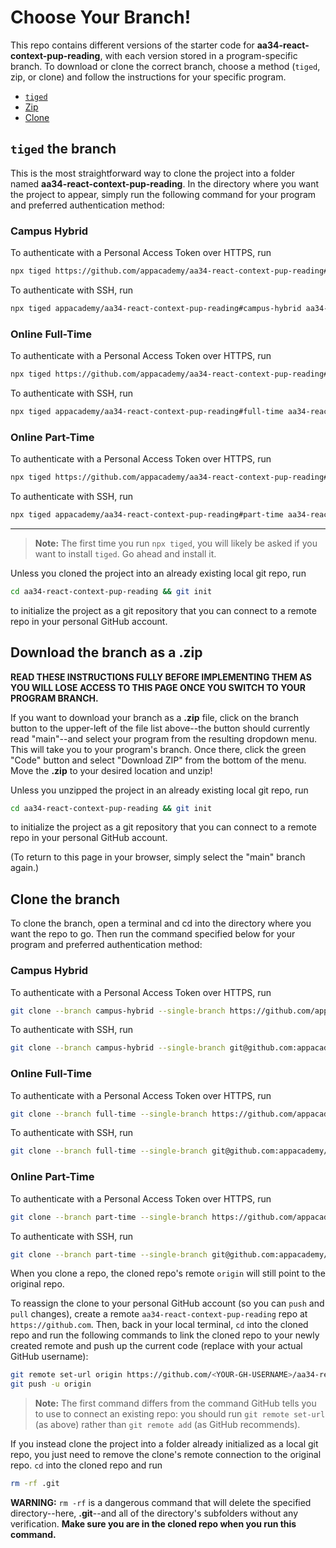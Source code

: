 # Choose Your Branch!

This repo contains different versions of the starter code for **aa34-react-context-pup-reading**,
with each version stored in a program-specific branch. To download or clone the
correct branch, choose a method (`tiged`, zip, or clone) and follow the
instructions for your specific program.

* [`tiged`](#tiged-the-branch)
* [Zip](#download-the-branch-as-a-zip)
* [Clone](#clone-the-branch)

## `tiged` the branch

This is the most straightforward way to clone the project into a folder named
**aa34-react-context-pup-reading**. In the directory where you want the project to appear, simply
run the following command for your program and preferred authentication method:

### Campus Hybrid

To authenticate with a Personal Access Token over HTTPS, run

```sh
npx tiged https://github.com/appacademy/aa34-react-context-pup-reading#campus-hybrid aa34-react-context-pup-reading
```

To authenticate with SSH, run

```sh
npx tiged appacademy/aa34-react-context-pup-reading#campus-hybrid aa34-react-context-pup-reading
```

### Online Full-Time

To authenticate with a Personal Access Token over HTTPS, run

```sh
npx tiged https://github.com/appacademy/aa34-react-context-pup-reading#full-time aa34-react-context-pup-reading
```

To authenticate with SSH, run

```sh
npx tiged appacademy/aa34-react-context-pup-reading#full-time aa34-react-context-pup-reading
```

### Online Part-Time

To authenticate with a Personal Access Token over HTTPS, run

```sh
npx tiged https://github.com/appacademy/aa34-react-context-pup-reading#part-time aa34-react-context-pup-reading
```

To authenticate with SSH, run

```sh
npx tiged appacademy/aa34-react-context-pup-reading#part-time aa34-react-context-pup-reading
```

-----

> **Note:** The first time you run `npx tiged`, you will likely be asked if you
> want to install `tiged`. Go ahead and install it.

Unless you cloned the project into an already existing local git repo, run

```sh
cd aa34-react-context-pup-reading && git init
```

to initialize the project as a git repository that you can connect to a remote
repo in your personal GitHub account.

## Download the branch as a .zip

**READ THESE INSTRUCTIONS FULLY BEFORE IMPLEMENTING THEM AS YOU WILL LOSE ACCESS
TO THIS PAGE ONCE YOU SWITCH TO YOUR PROGRAM BRANCH.**

If you want to download your branch as a __.zip__ file, click on the branch
button to the upper-left of the file list above--the button should currently
read "main"--and select your program from the resulting dropdown menu. This will
take you to your program's branch. Once there, click the green "Code" button and
select "Download ZIP" from the bottom of the menu. Move the __.zip__ to your
desired location and unzip!

Unless you unzipped the project in an already existing local git repo, run

```sh
cd aa34-react-context-pup-reading && git init
```

to initialize the project as a git repository that you can connect to a remote
repo in your personal GitHub account.

(To return to this page in your browser, simply select the "main" branch again.)

## Clone the branch

To clone the branch, open a terminal and cd into the directory where you want
the repo to go. Then run the command specified below for your program and
preferred authentication method:

### Campus Hybrid

To authenticate with a Personal Access Token over HTTPS, run

```sh
git clone --branch campus-hybrid --single-branch https://github.com/appacademy/aa34-react-context-pup-reading.git
```

To authenticate with SSH, run

```sh
git clone --branch campus-hybrid --single-branch git@github.com:appacademy/aa34-react-context-pup-reading.git
```

### Online Full-Time

To authenticate with a Personal Access Token over HTTPS, run

```sh
git clone --branch full-time --single-branch https://github.com/appacademy/aa34-react-context-pup-reading.git
```

To authenticate with SSH, run

```sh
git clone --branch full-time --single-branch git@github.com:appacademy/aa34-react-context-pup-reading.git
```

### Online Part-Time

To authenticate with a Personal Access Token over HTTPS, run

```sh
git clone --branch part-time --single-branch https://github.com/appacademy/aa34-react-context-pup-reading.git
```

To authenticate with SSH, run

```sh
git clone --branch part-time --single-branch git@github.com:appacademy/aa34-react-context-pup-reading.git
```

When you clone a repo, the cloned repo's remote `origin` will still point to the
original repo.

To reassign the clone to your personal GitHub account (so you can `push` and
`pull` changes), create a remote `aa34-react-context-pup-reading` repo at `https://github.com`.
Then, back in your local terminal, `cd` into the cloned repo and run the
following commands to link the cloned repo to your newly created remote and push
up the current code (replace <YOUR-GH-USERNAME> with your actual GitHub username):

```sh
git remote set-url origin https://github.com/<YOUR-GH-USERNAME>/aa34-react-context-pup-reading
git push -u origin
```

 > **Note:** The first command differs from the command GitHub tells you to use
 > to connect an existing repo: you should run `git remote set-url` (as above)
 > rather than `git remote add` (as GitHub recommends).

 If you instead clone the project into a folder already initialized as a local
 git repo, you just need to remove the clone's remote connection to the original
 repo. `cd` into the cloned repo and run

 ```sh
 rm -rf .git
 ```

**WARNING:** `rm -rf` is a dangerous command that will delete the specified
directory--here, __.git__--and all of the directory's subfolders without any
verification. **Make sure you are in the cloned repo when you run this
command.**
